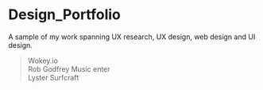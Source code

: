 # Design_Portfolio
A sample of my work spanning UX research, UX design, web design and UI design.  
> Wokey.io    
> Rob Godfrey Music enter  
> Lyster Surfcraft    
